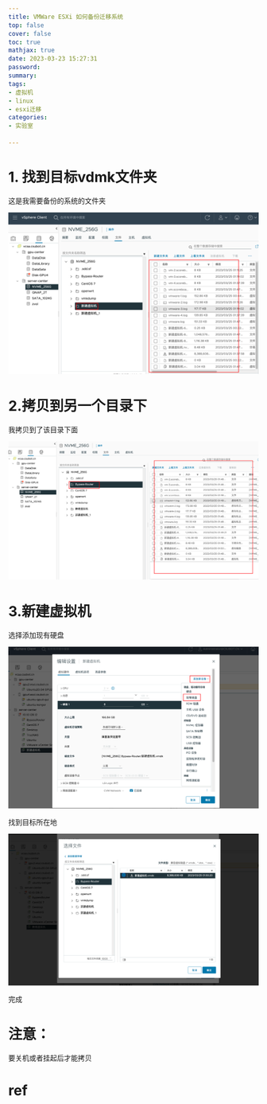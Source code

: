 ```yaml
---
title: VMWare ESXi 如何备份迁移系统
top: false
cover: false
toc: true
mathjax: true
date: 2023-03-23 15:27:31
password:
summary:
tags:
- 虚拟机
- linux
- esxi迁移
categories:
- 实验室

---
```




# 1. 找到目标vdmk文件夹

这是我需要备份的系统的文件夹

![image-20230324173509106](https://raw.githubusercontent.com/kengerlwl/kengerlwl.github.io/master/image/f71dd29847394edbcef934a3ed7bb42e/cc4b2ce0d51e2d30051e1a73e771b9c1.png)







# 2.拷贝到另一个目录下

我拷贝到了该目录下面

![image-20230324173614713](https://raw.githubusercontent.com/kengerlwl/kengerlwl.github.io/master/image/f71dd29847394edbcef934a3ed7bb42e/ed48bcdeff94784c429e6a4e308e9ef4.png)





# 3.新建虚拟机

选择添加现有硬盘

![image-20230324173657020](https://raw.githubusercontent.com/kengerlwl/kengerlwl.github.io/master/image/f71dd29847394edbcef934a3ed7bb42e/f4d1b197762a0e792f7ca4c0e03254d3.png)

找到目标所在地

![image-20230324173723578](https://raw.githubusercontent.com/kengerlwl/kengerlwl.github.io/master/image/f71dd29847394edbcef934a3ed7bb42e/887b889731d194f85afff4b4ca43851e.png)





完成



# 注意：

要关机或者挂起后才能拷贝







# ref

